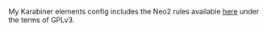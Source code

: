My Karabiner elements config includes the Neo2 rules available [here](https://git.neo-layout.org/neo/neo-layout/src/branch/master/mac_osx/neo_karabiner_rules.json) under the terms of GPLv3.